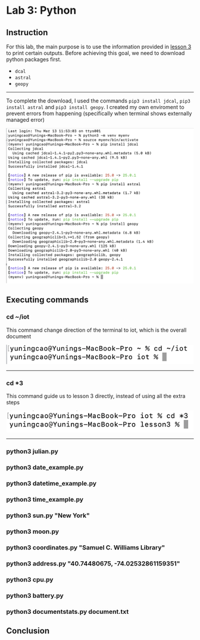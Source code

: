 # Lab 3: Python
## Instruction
For this lab, the main purpose is to use the information provided in [lesson 3](https://github.com/kevinwlu/iot/tree/master/lesson3) to print certain outputs. Before achieving this goal, we need to download python packages first. 
- `dcal`
- `astral`
- `geopy`
---

To complete the download, I used the commands `pip3 install jdcal`, `pip3 install astral` and `pip3 install geopy`.
I created my own enviroment to prevent errors from happening (specifically when terminal shows externally managed error)

![download](https://github.com/YuningCao0512/Engineering_Design_VI/blob/main/lab3_pictures/download.png)
## Executing commands 
### cd ~/iot
This command change direction of the terminal to iot, which is the overall document 

![~/iot](https://github.com/YuningCao0512/Engineering_Design_VI/blob/main/lab3_pictures/iot.png)

---
### cd *3
This command guide us to lesson 3 directly, instead of using all the extra steps 

![cd *3](https://github.com/YuningCao0512/Engineering_Design_VI/blob/main/lab3_pictures/cd%20*3.png)

---
### python3 julian.py

### python3 date_example.py
### python3 datetime_example.py
### python3 time_example.py
### python3 sun.py "New York"
### python3 moon.py
### python3 coordinates.py "Samuel C. Williams Library"
### python3 address.py "40.74480675, -74.02532861159351"
### python3 cpu.py
### python3 battery.py
### python3 documentstats.py document.txt

## Conclusion

